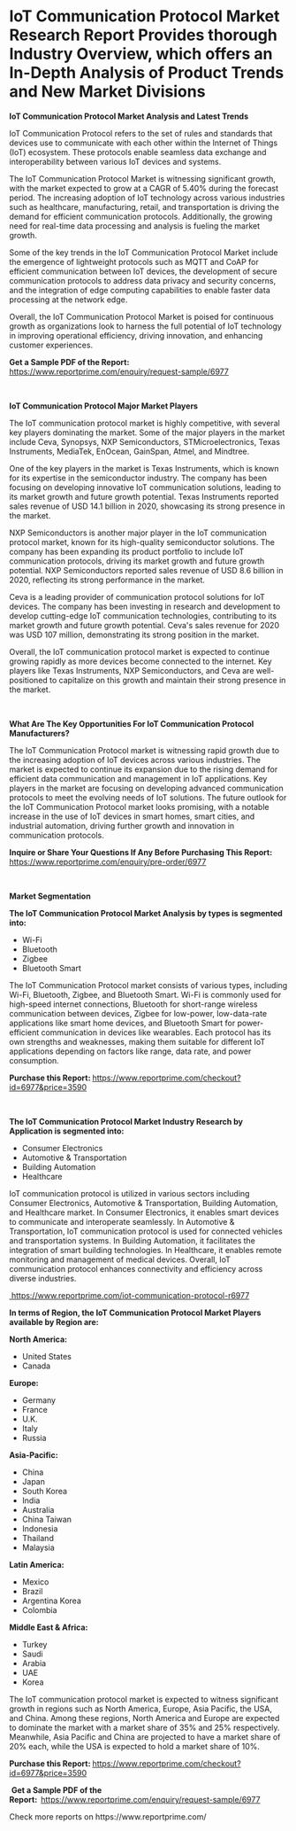 <p><h1>IoT Communication Protocol Market Research Report Provides thorough Industry Overview, which offers an In-Depth Analysis of Product Trends and New Market Divisions</h1></p><p><strong>IoT Communication Protocol Market Analysis and Latest Trends</strong></p>
<p><p>IoT Communication Protocol refers to the set of rules and standards that devices use to communicate with each other within the Internet of Things (IoT) ecosystem. These protocols enable seamless data exchange and interoperability between various IoT devices and systems.</p><p>The IoT Communication Protocol Market is witnessing significant growth, with the market expected to grow at a CAGR of 5.40% during the forecast period. The increasing adoption of IoT technology across various industries such as healthcare, manufacturing, retail, and transportation is driving the demand for efficient communication protocols. Additionally, the growing need for real-time data processing and analysis is fueling the market growth.</p><p>Some of the key trends in the IoT Communication Protocol Market include the emergence of lightweight protocols such as MQTT and CoAP for efficient communication between IoT devices, the development of secure communication protocols to address data privacy and security concerns, and the integration of edge computing capabilities to enable faster data processing at the network edge.</p><p>Overall, the IoT Communication Protocol Market is poised for continuous growth as organizations look to harness the full potential of IoT technology in improving operational efficiency, driving innovation, and enhancing customer experiences.</p></p>
<p><strong>Get a Sample PDF of the Report:&nbsp;</strong> <a href="https://www.reportprime.com/enquiry/request-sample/6977">https://www.reportprime.com/enquiry/request-sample/6977</a></p>
<p>&nbsp;</p>
<p><strong>IoT Communication Protocol Major Market Players</strong></p>
<p><p>The IoT communication protocol market is highly competitive, with several key players dominating the market. Some of the major players in the market include Ceva, Synopsys, NXP Semiconductors, STMicroelectronics, Texas Instruments, MediaTek, EnOcean, GainSpan, Atmel, and Mindtree.</p><p>One of the key players in the market is Texas Instruments, which is known for its expertise in the semiconductor industry. The company has been focusing on developing innovative IoT communication solutions, leading to its market growth and future growth potential. Texas Instruments reported sales revenue of USD 14.1 billion in 2020, showcasing its strong presence in the market.</p><p>NXP Semiconductors is another major player in the IoT communication protocol market, known for its high-quality semiconductor solutions. The company has been expanding its product portfolio to include IoT communication protocols, driving its market growth and future growth potential. NXP Semiconductors reported sales revenue of USD 8.6 billion in 2020, reflecting its strong performance in the market.</p><p>Ceva is a leading provider of communication protocol solutions for IoT devices. The company has been investing in research and development to develop cutting-edge IoT communication technologies, contributing to its market growth and future growth potential. Ceva's sales revenue for 2020 was USD 107 million, demonstrating its strong position in the market.</p><p>Overall, the IoT communication protocol market is expected to continue growing rapidly as more devices become connected to the internet. Key players like Texas Instruments, NXP Semiconductors, and Ceva are well-positioned to capitalize on this growth and maintain their strong presence in the market.</p></p>
<p>&nbsp;</p>
<p><strong>What Are The Key Opportunities For IoT Communication Protocol Manufacturers?</strong></p>
<p><p>The IoT Communication Protocol market is witnessing rapid growth due to the increasing adoption of IoT devices across various industries. The market is expected to continue its expansion due to the rising demand for efficient data communication and management in IoT applications. Key players in the market are focusing on developing advanced communication protocols to meet the evolving needs of IoT solutions. The future outlook for the IoT Communication Protocol market looks promising, with a notable increase in the use of IoT devices in smart homes, smart cities, and industrial automation, driving further growth and innovation in communication protocols.</p></p>
<p><strong>Inquire or Share Your Questions If Any Before Purchasing This Report:</strong> <a href="https://www.reportprime.com/enquiry/pre-order/6977">https://www.reportprime.com/enquiry/pre-order/6977</a></p>
<p>&nbsp;</p>
<p><strong>Market Segmentation</strong></p>
<p><strong>The IoT Communication Protocol Market Analysis by types is segmented into:</strong></p>
<p><ul><li>Wi-Fi</li><li>Bluetooth</li><li>Zigbee</li><li>Bluetooth Smart</li></ul></p>
<p><p>The IoT Communication Protocol market consists of various types, including Wi-Fi, Bluetooth, Zigbee, and Bluetooth Smart. Wi-Fi is commonly used for high-speed internet connections, Bluetooth for short-range wireless communication between devices, Zigbee for low-power, low-data-rate applications like smart home devices, and Bluetooth Smart for power-efficient communication in devices like wearables. Each protocol has its own strengths and weaknesses, making them suitable for different IoT applications depending on factors like range, data rate, and power consumption.</p></p>
<p><strong>Purchase this Report:&nbsp;</strong><a href="https://www.reportprime.com/checkout?id=6977&price=3590">https://www.reportprime.com/checkout?id=6977&price=3590</a></p>
<p>&nbsp;</p>
<p><strong>The IoT Communication Protocol Market Industry Research by Application is segmented into:</strong></p>
<p><ul><li>Consumer Electronics</li><li>Automotive & Transportation</li><li>Building Automation</li><li>Healthcare</li></ul></p>
<p><p>IoT communication protocol is utilized in various sectors including Consumer Electronics, Automotive & Transportation, Building Automation, and Healthcare market. In Consumer Electronics, it enables smart devices to communicate and interoperate seamlessly. In Automotive & Transportation, IoT communication protocol is used for connected vehicles and transportation systems. In Building Automation, it facilitates the integration of smart building technologies. In Healthcare, it enables remote monitoring and management of medical devices. Overall, IoT communication protocol enhances connectivity and efficiency across diverse industries.</p></p>
<p><a href="https://www.reportprime.com/iot-communication-protocol-r6977">&nbsp;https://www.reportprime.com/iot-communication-protocol-r6977</a></p>
<p><strong>In terms of Region, the IoT Communication Protocol Market Players available by Region are:</strong></p>
<p>
    <p> <strong> North America: </strong>
        <ul>
            <li>United States</li>
            <li>Canada</li>
        </ul>
        </p> 
    <p> <strong> Europe: </strong>
        <ul>
            <li>Germany</li>
            <li>France</li>
            <li>U.K.</li>
            <li>Italy</li>
            <li>Russia</li>
        </ul>
        </p> 
    <p> <strong> Asia-Pacific: </strong>
        <ul>
            <li>China</li>
            <li>Japan</li>
            <li>South Korea</li>
            <li>India</li>
            <li>Australia</li>
            <li>China Taiwan</li>
            <li>Indonesia</li>
            <li>Thailand</li>
            <li>Malaysia</li>
        </ul>
        </p> 
    <p> <strong> Latin America: </strong>
        <ul>
            <li>Mexico</li>
            <li>Brazil</li>
            <li>Argentina Korea</li>
            <li>Colombia</li>
        </ul>
        </p> 
    <p> <strong> Middle East & Africa: </strong>
        <ul>
            <li>Turkey</li>
            <li>Saudi</li>
            <li>Arabia</li>
            <li>UAE</li>
            <li>Korea</li>
        </ul>
    </p>
    </p>
<p><p>The IoT communication protocol market is expected to witness significant growth in regions such as North America, Europe, Asia Pacific, the USA, and China. Among these regions, North America and Europe are expected to dominate the market with a market share of 35% and 25% respectively. Meanwhile, Asia Pacific and China are projected to have a market share of 20% each, while the USA is expected to hold a market share of 10%.</p></p>
<p><strong>Purchase this Report: </strong><a href="https://www.reportprime.com/checkout?id=6977&price=3590">https://www.reportprime.com/checkout?id=6977&price=3590</a></p>
<p>&nbsp;<strong>Get a Sample PDF of the Report:&nbsp;&nbsp;</strong><a href="https://www.reportprime.com/enquiry/request-sample/6977">https://www.reportprime.com/enquiry/request-sample/6977</a></p>
<p><strong></strong></p>
<p>Check more reports on https://www.reportprime.com/</p>